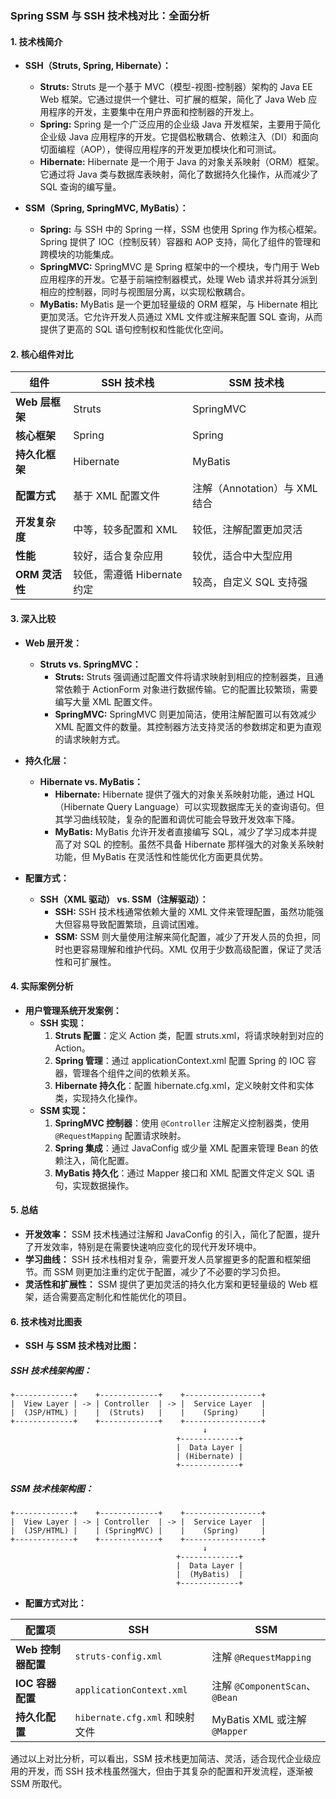 ### Spring SSM 与 SSH 技术栈对比：全面分析

#### **1. 技术栈简介**

- **SSH（Struts, Spring, Hibernate）：**
  - **Struts:** Struts 是一个基于 MVC（模型-视图-控制器）架构的 Java EE Web 框架。它通过提供一个健壮、可扩展的框架，简化了 Java Web 应用程序的开发，主要集中在用户界面和控制器的开发上。
  - **Spring:** Spring 是一个广泛应用的企业级 Java 开发框架，主要用于简化企业级 Java 应用程序的开发。它提倡松散耦合、依赖注入（DI）和面向切面编程（AOP），使得应用程序的开发更加模块化和可测试。
  - **Hibernate:** Hibernate 是一个用于 Java 的对象关系映射（ORM）框架。它通过将 Java 类与数据库表映射，简化了数据持久化操作，从而减少了 SQL 查询的编写量。

- **SSM（Spring, SpringMVC, MyBatis）：**
  - **Spring:** 与 SSH 中的 Spring 一样，SSM 也使用 Spring 作为核心框架。Spring 提供了 IOC（控制反转）容器和 AOP 支持，简化了组件的管理和跨模块的功能集成。
  - **SpringMVC:** SpringMVC 是 Spring 框架中的一个模块，专门用于 Web 应用程序的开发。它基于前端控制器模式，处理 Web 请求并将其分派到相应的控制器，同时与视图层分离，以实现松散耦合。
  - **MyBatis:** MyBatis 是一个更加轻量级的 ORM 框架，与 Hibernate 相比更加灵活。它允许开发人员通过 XML 文件或注解来配置 SQL 查询，从而提供了更高的 SQL 语句控制权和性能优化空间。

#### **2. 核心组件对比**

| **组件**           | **SSH 技术栈**                  | **SSM 技术栈**               |
|-----------------|-----------------------------|---------------------------|
| **Web 层框架**      | Struts                       | SpringMVC                 |
| **核心框架**        | Spring                       | Spring                    |
| **持久化框架**      | Hibernate                    | MyBatis                   |
| **配置方式**        | 基于 XML 配置文件              | 注解（Annotation）与 XML 结合 |
| **开发复杂度**      | 中等，较多配置和 XML            | 较低，注解配置更加灵活      |
| **性能**           | 较好，适合复杂应用              | 较优，适合中大型应用        |
| **ORM 灵活性**      | 较低，需遵循 Hibernate 约定       | 较高，自定义 SQL 支持强      |

#### **3. 深入比较**

- **Web 层开发：**
  - **Struts vs. SpringMVC：**
    - **Struts:** Struts 强调通过配置文件将请求映射到相应的控制器类，且通常依赖于 ActionForm 对象进行数据传输。它的配置比较繁琐，需要编写大量 XML 配置文件。
    - **SpringMVC:** SpringMVC 则更加简洁，使用注解配置可以有效减少 XML 配置文件的数量。其控制器方法支持灵活的参数绑定和更为直观的请求映射方式。

- **持久化层：**
  - **Hibernate vs. MyBatis：**
    - **Hibernate:** Hibernate 提供了强大的对象关系映射功能，通过 HQL（Hibernate Query Language）可以实现数据库无关的查询语句。但其学习曲线较陡，复杂的配置和调优可能会导致开发效率下降。
    - **MyBatis:** MyBatis 允许开发者直接编写 SQL，减少了学习成本并提高了对 SQL 的控制。虽然不具备 Hibernate 那样强大的对象关系映射功能，但 MyBatis 在灵活性和性能优化方面更具优势。

- **配置方式：**
  - **SSH（XML 驱动） vs. SSM（注解驱动）：**
    - **SSH:** SSH 技术栈通常依赖大量的 XML 文件来管理配置，虽然功能强大但容易导致配置繁琐，且调试困难。
    - **SSM:** SSM 则大量使用注解来简化配置，减少了开发人员的负担，同时也更容易理解和维护代码。XML 仅用于少数高级配置，保证了灵活性和可扩展性。

#### **4. 实际案例分析**

- **用户管理系统开发案例：**
  - **SSH 实现：**
    1. **Struts 配置**：定义 Action 类，配置 struts.xml，将请求映射到对应的 Action。
    2. **Spring 管理**：通过 applicationContext.xml 配置 Spring 的 IOC 容器，管理各个组件之间的依赖关系。
    3. **Hibernate 持久化**：配置 hibernate.cfg.xml，定义映射文件和实体类，实现持久化操作。
  - **SSM 实现：**
    1. **SpringMVC 控制器**：使用 `@Controller` 注解定义控制器类，使用 `@RequestMapping` 配置请求映射。
    2. **Spring 集成**：通过 JavaConfig 或少量 XML 配置来管理 Bean 的依赖注入，简化配置。
    3. **MyBatis 持久化**：通过 Mapper 接口和 XML 配置文件定义 SQL 语句，实现数据操作。

#### **5. 总结**

- **开发效率：** SSM 技术栈通过注解和 JavaConfig 的引入，简化了配置，提升了开发效率，特别是在需要快速响应变化的现代开发环境中。
- **学习曲线：** SSH 技术栈相对复杂，需要开发人员掌握更多的配置和框架细节。而 SSM 则更加注重约定优于配置，减少了不必要的学习负担。
- **灵活性和扩展性：** SSM 提供了更加灵活的持久化方案和更轻量级的 Web 框架，适合需要高定制化和性能优化的项目。

#### **6.  技术栈对比图表**

- **SSH 与 SSM 技术栈对比图：**

##### **SSH 技术栈架构图：**

```plaintext
+-------------+    +-------------+    +-----------------+
|  View Layer | -> | Controller  | -> |  Service Layer  |
|  (JSP/HTML) |    |  (Struts)   |    |    (Spring)     |
+-------------+    +-------------+    +-----------------+
                                           ↓
                                     +-------------+
                                     |  Data Layer |
                                     | (Hibernate) |
                                     +-------------+
```

##### **SSM 技术栈架构图：**

```plaintext
+-------------+    +-------------+    +-----------------+
|  View Layer | -> | Controller  | -> |  Service Layer  |
|  (JSP/HTML) |    | (SpringMVC) |    |    (Spring)     |
+-------------+    +-------------+    +-----------------+
                                           ↓
                                     +-------------+
                                     |  Data Layer |
                                     |  (MyBatis)  |
                                     +-------------+
```

- **配置方式对比：**

| **配置项**        | **SSH**                           | **SSM**                       |
|-----------------|--------------------------------|-----------------------------|
| **Web 控制器配置**  | `struts-config.xml`               | 注解 `@RequestMapping`         |
| **IOC 容器配置**   | `applicationContext.xml`          | 注解 `@ComponentScan`、`@Bean`  |
| **持久化配置**     | `hibernate.cfg.xml` 和映射文件       | MyBatis XML 或注解 `@Mapper`  |

通过以上对比分析，可以看出，SSM 技术栈更加简洁、灵活，适合现代企业级应用的开发，而 SSH 技术栈虽然强大，但由于其复杂的配置和开发流程，逐渐被 SSM 所取代。



